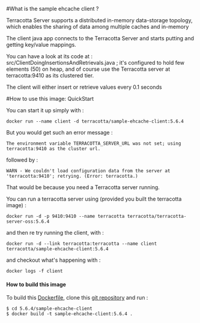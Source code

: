#What is the sample ehcache client ?

Terracotta Server supports a distributed in-memory data-storage topology, which enables the sharing of data among multiple caches and in-memory

The client java app connects to the Terracotta Server and starts putting and getting key/value mappings.

You can have a look at its code at : src/ClientDoingInsertionsAndRetrievals.java ; it's configured to hold few elements (50) on heap, and of course use the Terracotta server at terracotta:9410 as its clustered tier.

The client will either insert or retrieve values every 0.1 seconds


#How to use this image: QuickStart

You can start it up simply with :

    docker run --name client -d terracotta/sample-ehcache-client:5.6.4

But you would get such an error message :
    
    The environment variable TERRACOTTA_SERVER_URL was not set; using terracotta:9410 as the cluster url.

followed by :

    WARN - We couldn't load configuration data from the server at 'terracotta:9410'; retrying. (Error: terracotta.)


That would be because you need a Terracotta server running.

You can run a terracotta server using (provided you built the terracotta image) :

    docker run -d -p 9410:9410 --name terracotta terracotta/terracotta-server-oss:5.6.4

and then re try running the client, with :

    docker run -d --link terracotta:terracotta --name client terracotta/sample-ehcache-client:5.6.4
    
and checkout what's happening with :

    docker logs -f client


#### How to build this image

To build this [Dockerfile](https://github.com/Terracotta-OSS/docker/blob/master/5.6.4/server/Dockerfile), clone this [git repository](https://github.com/Terracotta-OSS/docker) and run :

    $ cd 5.6.4/sample-ehcache-client
    $ docker build -t sample-ehcache-client:5.6.4 .